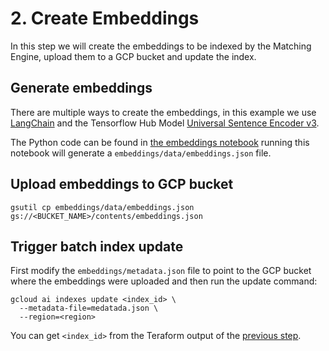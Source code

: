 # 2. Create Embeddings

In this step we will create the embeddings to be indexed by the Matching Engine,
upload them to a GCP bucket and update the index.

## Generate embeddings

There are multiple ways to create the embeddings, in this example we use
[LangChain](https://langchain.com) and the Tensorflow Hub Model [Universal Sentence Encoder v3](https://tfhub.dev/google/universal-sentence-encoder-multilingual/3).

The Python code can be found in [the embeddings notebook](/embeddings/embeddings.ipynb)
running this notebook will generate a `embeddings/data/embeddings.json` file.

## Upload embeddings to GCP bucket

```plain
gsutil cp embeddings/data/embeddings.json gs://<BUCKET_NAME>/contents/embeddings.json
```

## Trigger batch index update

First modify the `embeddings/metadata.json` file to point to the GCP bucket
where the embeddings were uploaded and then run the update command:

```plain
gcloud ai indexes update <index_id> \
  --metadata-file=medatada.json \
  --region=<region>
```

You can get `<index_id>` from the Teraform output of the [previous step](/docs/1_matching_engine.md).
